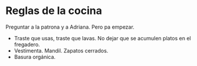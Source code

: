 # Reglas de la cocina

Preguntar a la patrona y a Adriana. Pero pa empezar.

* Traste que usas, traste que lavas. No dejar que se acumulen platos en el fregadero.
* Vestimenta. Mandil. Zapatos cerrados.
* Basura orgánica.
